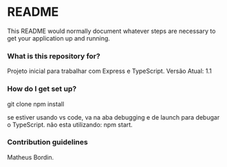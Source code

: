 # README #

This README would normally document whatever steps are necessary to get your application up and running.

### What is this repository for? ###

Projeto inicial para trabalhar com Express e TypeScript.
Versão Atual: 1.1

### How do I get set up? ###

git clone
npm install

se estiver usando vs code, va na aba debugging e de launch para debugar o TypeScript.
não esta utilizando: npm start.

### Contribution guidelines ###

Matheus Bordin.
